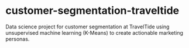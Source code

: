 # customer-segmentation-traveltide
Data science project for customer segmentation at TravelTide using unsupervised machine learning (K-Means) to create actionable marketing personas.
